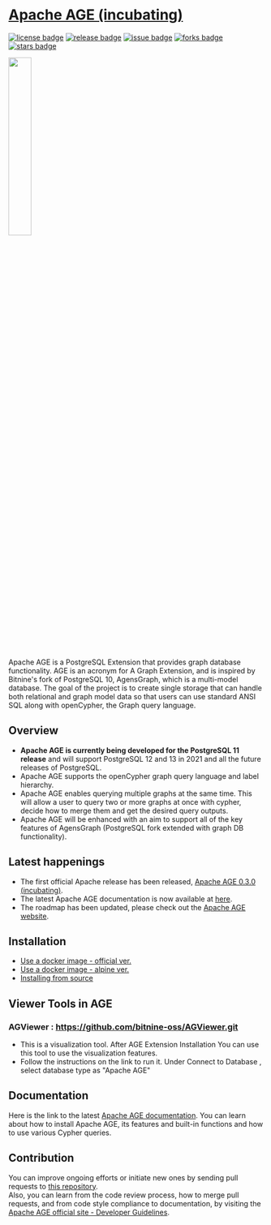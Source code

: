 # [Apache AGE (incubating)](https://age.apache.org/#)

[![license badge](https://img.shields.io/badge/apache-license--v2.0-brightgreen)](https://github.com/apache/incubator-age/releases)
[![release badge](https://img.shields.io/badge/release-v0.3.0-brightgreen)](https://github.com/apache/incubator-age/releases)
[![issue badge](https://img.shields.io/github/issues/apache/incubator-age)](https://github.com/apache/incubator-age/issues)
[![forks badge](https://img.shields.io/github/forks/apache/incubator-age)](https://github.com/apache/incubator-age/network/members)
[![stars badge](https://img.shields.io/github/stars/apache/incubator-age)](https://github.com/apache/incubator-age/stargazers)

<img src="https://age.apache.org/docs/_static/age_BI.png" width="30%" height="30%">

Apache AGE is a PostgreSQL Extension that provides graph database functionality. AGE is an acronym for A Graph Extension, and is inspired by Bitnine's fork of PostgreSQL 10, AgensGraph, which is a multi-model database. The goal of the project is to create single storage that can handle both relational and graph model data so that users can use standard ANSI SQL along with openCypher, the Graph query language.

## Overview

- **Apache AGE is currently being developed for the PostgreSQL 11 release** and will support PostgreSQL 12 and 13 in 2021 and all the future releases of PostgreSQL.
- Apache AGE supports the openCypher graph query language and label hierarchy.
- Apache AGE enables querying multiple graphs at the same time. This will allow a user to query two or more graphs at once with cypher, decide how to merge them and get the desired query outputs.
- Apache AGE will be enhanced with an aim to support all of the key features of AgensGraph (PostgreSQL fork extended with graph DB functionality).

## Latest happenings 

- The first official Apache release has been released, [Apache AGE 0.3.0 (incubating)](https://github.com/apache/incubator-age/releases/tag/v0.3.0.rc0-incubating).
- The latest Apache AGE documentation is now available at [here](http://age.incubator.apache.org/docs/Apache_AGE_Guide.pdf).
- The roadmap has been updated, please check out the [Apache AGE website](http://age.apache.org/).

## Installation

- [Use a docker image - official ver.](https://hub.docker.com/r/sorrell/agensgraph-extension)
- [Use a docker image - alpine ver.](https://hub.docker.com/r/sorrell/agensgraph-extension-alpine)
- [Installing from source](https://age.apache.org/#)

## Viewer Tools in AGE

### AGViewer : https://github.com/bitnine-oss/AGViewer.git

- This is a visualization tool.
After AGE Extension Installation
You can use this tool to use the visualization features.
- Follow the instructions on the link to run it.
Under Connect to Database , select database type as "Apache AGE"

## Documentation

Here is the link to the latest [Apache AGE documentation](http://age.incubator.apache.org/docs/Apache_AGE_Guide.pdf).
You can learn about how to install Apache AGE, its features and built-in functions and how to use various Cypher queries.  

## Contribution

You can improve ongoing efforts or initiate new ones by sending pull requests to [this repository](https://github.com/apache/incubator-age).  
Also, you can learn from the code review process, how to merge pull requests, and from code style compliance to documentation, by visiting the [Apache AGE official site - Developer Guidelines](https://age.apache.org/#codereview).
